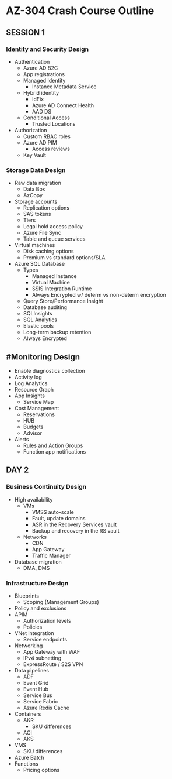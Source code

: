 # AZ-304 Crash Course Outline

## SESSION 1

### Identity and Security Design

* Authentication
    * Azure AD B2C
    * App registrations
    * Managed Identity
        * Instance Metadata Service
    * Hybrid identity
        * IdFix
        * Azure AD Connect Health
        * AAD DS
    * Conditional Access
        * Trusted Locations
* Authorization
    * Custom RBAC roles
    * Azure AD PIM
        * Access reviews
    * Key Vault


### Storage Data Design

* Raw data migration
    * Data Box
    * AzCopy
* Storage accounts
    * Replication options
    * SAS tokens
    * Tiers
    * Legal hold access policy
    * Azure File Sync
    * Table and queue services
* Virtual machines
    * Disk caching options
    * Premium vs standard options/SLA
* Azure SQL Database
    * Types
        * Managed Instance
        * Virtual Machine
        * SSIS Integration Runtime
        * Always Encrypted w/ determ vs non-determ encryption
    * Query Store/Performance Insight
    * Database auditing
    * SQLInsights
    * SQL Analytics
    * Elastic pools
    * Long-term backup retention
    * Always Encrypted


## #Monitoring Design

* Enable diagnostics collection
* Activity log
* Log Analytics
* Resource Graph
* App Insights
    * Service Map
* Cost Management
    * Reservations
    * HUB
    * Budgets
    * Advisor
* Alerts
    * Rules and Action Groups
    * Function app notifications



## DAY 2


### Business Continuity Design

* High availability
    * VMs
        * VMSS auto-scale
        * Fault, update domains
        * ASR in the Recovery Services vault
        * Backup and recovery in the RS vault
    * Networks
        * CDN
        * App Gateway
        * Traffic Manager
* Database migration
    * DMA, DMS


### Infrastructure Design

* Blueprints
    * Scoping (Management Groups)
* Policy and exclusions
* APIM
    * Authorization levels
    * Policies
* VNet integration
    * Service endpoints
* Networking
    * App Gateway with WAF
    * IPv4 subnetting
    * ExpressRoute / S2S VPN
* Data pipelines
    * ADF
    * Event Grid
    * Event Hub
    * Service Bus
    * Service Fabric
    * Azure Redis Cache
* Containers
    * AKR
        * SKU differences
    * ACI
    * AKS
* VMS
    * SKU differences
* Azure Batch
* Functions
    * Pricing options
